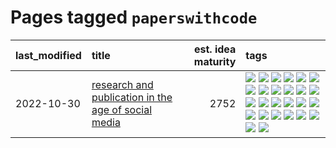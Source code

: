 # Pages tagged `paperswithcode`

|last_modified|title|est. idea maturity|tags
|:---|:---|---:|:---|
|2022-10-30|[research and publication in the age of social media](../research-and-social.md)|2752|[![](https://img.shields.io/badge/tag-arxiv-ebbec3)](../tags/arxiv.md) [![](https://img.shields.io/badge/tag-citation-112e27)](../tags/citation.md) [![](https://img.shields.io/badge/tag-corrections-da6994)](../tags/corrections.md) [![](https://img.shields.io/badge/tag-credit-d5f6c6)](../tags/credit.md) [![](https://img.shields.io/badge/tag-curation-77a0)](../tags/curation.md) [![](https://img.shields.io/badge/tag-discoverability-5d9a82)](../tags/discoverability.md) [![](https://img.shields.io/badge/tag-discussion-aa21fc)](../tags/discussion.md) [![](https://img.shields.io/badge/tag-feed-869bd0)](../tags/feed.md) [![](https://img.shields.io/badge/tag-git-c4c41f)](../tags/git.md) [![](https://img.shields.io/badge/tag-github-53417a)](../tags/github.md) [![](https://img.shields.io/badge/tag-historyofscience-92ab1c)](../tags/historyofscience.md) [![](https://img.shields.io/badge/tag-mastodon-12f6d5)](../tags/mastodon.md) [![](https://img.shields.io/badge/tag-openreview-48fb29)](../tags/openreview.md) [![](https://img.shields.io/badge/tag-paperswithcode-4db4d2)](../tags/paperswithcode.md) [![](https://img.shields.io/badge/tag-platform-12eec5)](../tags/platform.md) [![](https://img.shields.io/badge/tag-publication-708555)](../tags/publication.md) [![](https://img.shields.io/badge/tag-reproducibility-ea1833)](../tags/reproducibility.md) [![](https://img.shields.io/badge/tag-research-f14da)](../tags/research.md) [![](https://img.shields.io/badge/tag-retractions-1043a5)](../tags/retractions.md) [![](https://img.shields.io/badge/tag-search-35b163)](../tags/search.md) [![](https://img.shields.io/badge/tag-socialmedia-c4fb38)](../tags/socialmedia.md) [![](https://img.shields.io/badge/tag-stackoverflow-1eefac)](../tags/stackoverflow.md) [![](https://img.shields.io/badge/tag-subscription-3f9741)](../tags/subscription.md) [![](https://img.shields.io/badge/tag-transparency-4a3565)](../tags/transparency.md) [![](https://img.shields.io/badge/tag-twitter-c6963e)](../tags/twitter.md) [![](https://img.shields.io/badge/tag-validation-6013c8)](../tags/validation.md)|